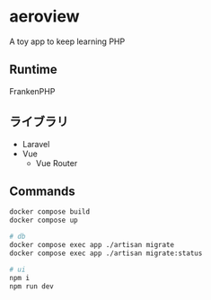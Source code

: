 # aeroview
A toy app to keep learning PHP

## Runtime
FrankenPHP

## ライブラリ
- Laravel
- Vue
  - Vue Router

## Commands
```bash
docker compose build
docker compose up

# db
docker compose exec app ./artisan migrate
docker compose exec app ./artisan migrate:status

# ui
npm i
npm run dev
```
